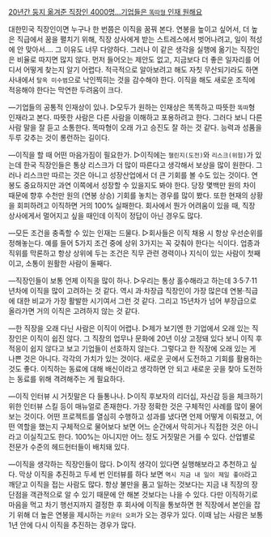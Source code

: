 

[20년간 둥지 옮겨준 직장인 4000명…기업들은 `똑따형` 인재 원해요](https://www.mk.co.kr/news/business/view/2019/12/1046041/?a=1?utm_source=naver&utm_medium=newsstand)

대한민국 직장인이면 누구나 한 번쯤은 이직을 꿈꿔 본다. 연봉을 높이고 싶어서, 더 높은 직급에서 꿈을 펼치기 위해, 직장 상사에게 받는 스트레스에서 벗어나려고, 일이 적성에 안 맞아서…. 그 이유도 너무 다양하다. 그러나 이 같은 생각을 실행에 옮기는 직장인은 비율로 따지면 많지 않다. 먼저 들어오는 제안도 없고, 지금보다 더 좋은 일자리를 어디서 어떻게 찾는지 알기 어렵다. 적극적으로 알아보려고 해도 자칫 무산되기라도 하면 사내에서 `탈옥 미수범`으로 낙인찍히는 것을 감수해야 한다. 이직을 해도 새로운 조직에 적응해야 한다는 막연한 두려움이 크다. 

―기업들의 공통적 인재상이 있나.
▷모두가 원하는 인재상은 똑똑하고 따뜻한 `똑따`형 인재라고 본다. 따뜻한 사람은 다른 사람을 이해하고 포용하려고 한다. 그러다 보니 다른 사람 말을 잘 듣고 소통한다. 똑따형이 오래 가고 승진도 잘 하는 것 같다. 능력과 성품을 두루 갖추는 것이 롱런하는 길이다.

―이직을 할 때 어떤 마음가짐이 필요한가.
▷이직에는 `챌린지(도전)`와 `리스크(위험)`가 있는데 한국 직장인들은 통상 리스크가 더 많이 따른다고 생각해서 보상을 많이 원한다. 그러나 리스크만 따르는 것은 아니고 성장산업에서 더 큰 기회를 볼 수도 있는 것이다. 연봉도 중요하지만 과연 이쪽에서 성장할 수 있을지도 봐야 한다. 당장 몇백만 원의 차이 때문에 향후 수천만 원의 (연봉 상승) 기회를 놓치는 경우를 많이 봤다. 또한 현재의 상황을 회피하려고 이직하면 거의 100% 실패한다. 회사에서 뭔가 어려움이 있을 때, 직장 상사에게서 멀어지고 싶을 때인데 이직이 정답이 아닌 경우도 많다.

―모든 조건을 충족할 수 있는 인재는 드물다.
▷회사들은 이직 채용 시 항상 우선순위를 정해놓는다. 예를 들어 5가지 조건 중에 상위 3가지는 꼭 갖춰야 한다는 식이다. 업종과 직위를 막론하고 항상 상위에 두는 조건은 직무 관련 경력이나 지식이 있는 사람이 첫째이고, 소통이 원활한 사람이 둘째다.

―직장인들이 보통 언제 이직을 많이 하나.
▷우리는 통상 홀수해라고 하는데 3·5·7·11년차에 이직을 많이 고려하는 것 같다. 역시 과·차장급 직장인이 가장 많은데 연봉·직급에 대한 비교가 가장 활발한 시기여서 그런 것 같다. 그리고 15년차가 넘어 부장급으로 올라가면 거의 이직은 고려하지 않는 것 같다.

―한 직장을 오래 다닌 사람은 이직이 어렵나.
▷제가 보기엔 한 기업에서 오래 있는 직장인은 이직이 쉽진 않다. 그 직장의 업무나 문화에 20년 이상 고정돼 있다 보니 이직 후 적응이 쉽지 않다고 보고 기업들이 선호하지 않는다. 그렇다고 한 직장에 오래 있는 게 나쁜 것은 아니다. 각각의 가치가 있는 것이다. 새로운 곳에서 도전하고 기회를 활용하는 것도 좋다. 이직하는 동료에 대해 배신이라고 생각하면 안 되고 새로운 곳을 찾아 도전하는 동료를 위해 격려해주는 게 필요하다.

―이직 인터뷰 시 거짓말은 다 들통나나.
▷이직 후보자의 리더십, 자신감 등을 체크하기 위한 인터뷰 스킬 등이 매뉴얼로 존재한다. 가장 정확한 것은 구체적인 사례를 많이 물어보는 것이다. 어떤 프로젝트를 열심히 수행하고 성과를 냈다면 언제 어떻게 이뤄졌고, 어떤 역할을 했는지 구체적으로 물어보다 보면 어느 순간에서 막히거나 직접한 것은 아니라고 이실직고도 한다. 100%는 아니지만 어느 정도 거짓말은 거를 수 있다. 산업별로 전문가 수준의 헤드헌터들이 배치돼 있다.

―이직을 생각하는 직장인들이 많다.
▷이직 생각이 있다면 실행해보라고 추천하고 싶다. 막상 이직을 추진하고 두세 번 인터뷰를 하다 보면 `역시 지금 내 일이 제일 좋아`라고 깨닫고 이직을 접는 사람도 많다. 항상 불만을 품고 일하는 것보다는 지금 내 직장의 장단점을 객관적으로 알 수 있기 때문에 안 해본 것보다는 나을 수 있다. 다만 이직하기로 마음을 먹고 차기 행선지까지 결정한 후 회사에 이직을 통보하면 현 직장에서 본인을 잡기 위해 더 높은 연봉을 제시하는 `카운터 오퍼`가 오는 경우가 있다. 이때 남는 사람은 보통 1년 안에 다시 이직을 추진하는 경우가 많다.
